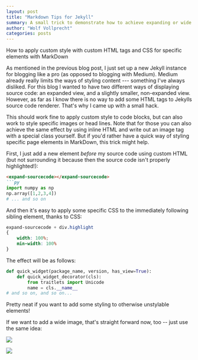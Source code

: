 ```yaml
---
layout: post
title: "Markdown Tips for Jekyll"
summary: A small trick to demonstrate how to achieve expanding or wide source code with Jekyll
author: "Wolf Vollprecht"
categories: posts
---
```


<div class="subtitle">
	How to apply custom style with custom HTML tags and CSS for specific elements with MarkDown
</div>

As mentioned in the previous blog post, I just set up a new Jekyll instance for blogging like a pro (as opposed to blogging with Medium). Medium already really limits the ways of styling content --- something I've always disliked. For this blog I wanted to have two different ways of displaying source code: an expanded view, and a slightly smaller, non-expanded view. However, as far as I know there is no way to add some HTML tags to Jekylls source code renderer. That's why I came up with a small hack.

This should work fine to apply custom style to code blocks, but can also work to style specific images or head lines. Note that for those you can also achieve the same effect by using inline HTML and write out an image tag with a special class yourself. But if you'd rather have a quick way of styling specific page elements in MarkDown, this trick might help. 

First, I just add a new element *before* my source code using custom HTML (but not surrounding it because then the source code isn't properly highlighted!):  

```md
<expand-sourcecode></expand-sourcecode>
```py
import numpy as np
np.array([1,2,3,4])
# ... and so on
```

And then it's easy to apply some specific CSS to the immediately following sibling element, thanks to CSS:

```css
expand-sourcecode + div.highlight
{
    width: 100%;
    min-width: 100%
}
```

The effect will be as follows:

<wide-source></wide-source>
```py
def quick_widget(package_name, version, has_view=True):
    def quick_widget_decorator(cls):
        from traitlets import Unicode
        name = cls.__name__
# and so on, and so on...
```

Pretty neat if you want to add some styling to otherwise unstylable elements!

If we want to add a wide image, that's straight forward now, too -- just use the same idea:

![]({{site.baseurl}}/assets/images/placeholder/wolf.jpg)

<wide-source></wide-source>
![]({{site.baseurl}}/assets/images/placeholder/wolf.jpg)